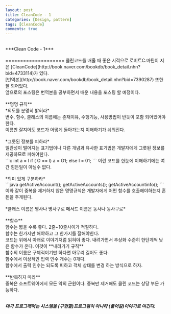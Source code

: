 ```yaml
---
layout: post
title: CleanCode - 1
categories: [Design, pattern]
tags: [CleanCode]
comments: true
---
```


<br />
***Clean Code - 1***<br /><br />
====================
클린코드를 배울 때 좋은 서적으로 로버트C.마틴이 지은 [CleanCode](http://book.naver.com/bookdb/book_detail.nhn?bid=4733114)가 있다.<br />
[번역본](http://book.naver.com/bookdb/book_detail.nhn?bid=7390287) 또한 잘 되어있다.<br />
앞으로의 포스팅은 번역본을 공부하면서 배운 내용을 포스팅 할 예정이다.<br /><br />
**명명 규칙**<br />
*의도를 분명히 밝혀라*<br />
변수, 함수, 클래스의 이름에는 존재이유, 수행기능, 사용방법이 반듯이 포함 되어있어야 한다.<br />
이름만 잘지어도 코드가 어떻게 돌아가는지 이해하기가 쉬워진다.<br /><br />
*그릇된 정보를 피하라*<br />
일관성이 떨어지는 표기법이나 다른 개념과 유사한 표기법은 개발자에게 그릇된 정보를 제공하므로 피해야한다.<br />
```c
int a = l
if ( O == l)
a = O1;
else
l = 01;
```
이런 코드를 한눈에 이해하기에는 여간 힘든일이 아닐수 없다.<br /><br />
*의미 있게 구분하라*<br />
```java
getActiveAccount();
getActiveAccounts();
getActiveAccountinfo();
```
이와 같이 중복을 제거하지 않은 명명규칙은 개발자에게 어떤 함수를 호출해야하는지 혼돈을 주게된다.<br /><br />
*클래스 이름은 명사나 명사구로 메서드 이름은 동사나 동사구로*<br /><br />
**함수**<br />
함수는 짧을 수록 좋다. 2줄~10줄사이가 적절하다.<br />
함수는 한가지만 해야하고 그 한가지를 잘해야한다.<br />
코드는 위에서 아래로 이야기처럼 읽혀야 좋다. 내려가면서 추상화 수준히 한단계씩 낮은 함수가 온다. 이것이 **내려가기 규칙**<br />
함수의 이름은 구체적이기만 하다면 아무리 길어도 좋다.<br />
함수에서 이상적인 입력 인수 개수는 0개다.<br />
함수에서 출력 인수는 되도록 피하고 객체 상태를 변경 하는 방식으로 하자.<br /><br />
**반복하지 마라**<br />
중복은 소프트웨어에서 모든 악의 근원이다. 중복만 제거해도 클린 코드는 상당 부문 가능하다.<br /><br />

***대가 프로그래머는 시스템을 (구현할)프로그램이 아니라 (풀어갈)이야기로 여긴다.***
